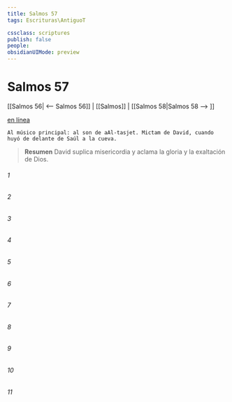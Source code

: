 ```yaml
---
title: Salmos 57
tags: Escrituras\AntiguoT

cssclass: scriptures
publish: false
people:
obsidianUIMode: preview
---
```


# Salmos 57
[[Salmos 56| <-- Salmos 56]] | [[Salmos]] | [[Salmos 58|Salmos 58 --> ]]

[en línea](https://churchofjesuschrist.org/study/scriptures/ot/ps/57?lang=spa)

```
Al músico principal: al son de aAl-tasjet. Mictam de David, cuando huyó de delante de Saúl a la cueva.
```

> __Resumen__
David suplica misericordia y aclama la gloria y la exaltación de Dios.

###### 1 


###### 2 


###### 3 


###### 4 


###### 5 


###### 6 


###### 7 


###### 8 


###### 9 


###### 10 


###### 11 


